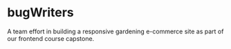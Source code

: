 # bugWriters
A team effort in building a responsive gardening e-commerce site as part of our frontend course capstone.
